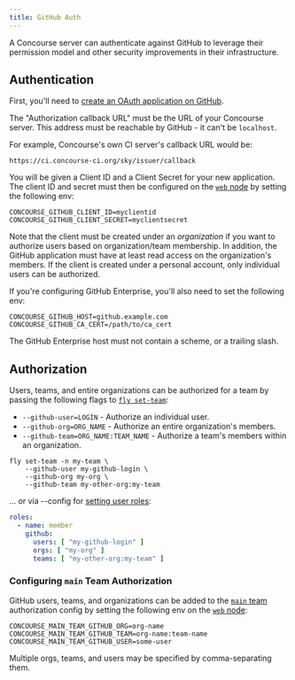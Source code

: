 ```yaml
---
title: GitHub Auth
---
```


A Concourse server can authenticate against GitHub to leverage their permission model and other security improvements in
their infrastructure.

## Authentication

First, you'll need to [create an OAuth application on GitHub](https://github.com/settings/applications/new).

The "Authorization callback URL" must be the URL of your Concourse server. This address must be reachable by GitHub - it
can't be `localhost`.

For example, Concourse's own CI server's callback URL would be:

```
https://ci.concourse-ci.org/sky/issuer/callback
```

You will be given a Client ID and a Client Secret for your new application. The client ID and secret must then be
configured on the [`web` node](../../install/running-web.md) by setting the following env:

```shell
CONCOURSE_GITHUB_CLIENT_ID=myclientid
CONCOURSE_GITHUB_CLIENT_SECRET=myclientsecret
```

Note that the client must be created under an _organization_ if you want to authorize users based on organization/team
membership. In addition, the GitHub application must have at least read access on the organization's members. If the
client is created under a personal account, only individual users can be authorized.

If you're configuring GitHub Enterprise, you'll also need to set the following env:

```shell
CONCOURSE_GITHUB_HOST=github.example.com
CONCOURSE_GITHUB_CA_CERT=/path/to/ca_cert
```

The GitHub Enterprise host must not contain a scheme, or a trailing slash.

## Authorization

Users, teams, and entire organizations can be authorized for a team by passing the following flags to [
`fly set-team`](../managing-teams.md#fly-set-team):

* `--github-user=LOGIN` - Authorize an individual user.
* `--github-org=ORG_NAME` - Authorize an entire organization's members.
* `--github-team=ORG_NAME:TEAM_NAME` - Authorize a team's members within an organization.

```shell
fly set-team -n my-team \
    --github-user my-github-login \
    --github-org my-org \
    --github-team my-other-org:my-team
```

... or via --config for [setting user roles](../managing-teams.md#setting-user-roles):

```yaml
roles:
  - name: member
    github:
      users: [ "my-github-login" ]
      orgs: [ "my-org" ]
      teams: [ "my-other-org:my-team" ]
```

### Configuring `main` Team Authorization

GitHub users, teams, and organizations can be added to the [`main` team](../main-team.md) authorization config by
setting the following env on the [`web` node](../../install/running-web.md):

```shell
CONCOURSE_MAIN_TEAM_GITHUB_ORG=org-name
CONCOURSE_MAIN_TEAM_GITHUB_TEAM=org-name:team-name
CONCOURSE_MAIN_TEAM_GITHUB_USER=some-user
```

Multiple orgs, teams, and users may be specified by comma-separating them.